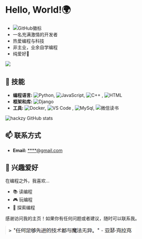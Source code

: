 # Hello, World!🌍
- ![GitHub徽标](https://img.shields.io/badge/GitHub-个人主页-blue)
- 一名充满激情的开发者
- 热爱编程与科技
- 非主业，业余自学编程
- 纯爱好🚀

<img src="https://media.giphy.com/media/LmNwrBhejkK9EFP504/giphy.gif" width="30%" />

## 🔧 技能
- **编程语言:** ![Python](https://img.shields.io/badge/-Python-3776AB?style=flat&logo=python&logoColor=white), ![JavaScript](https://img.shields.io/badge/-JavaScript-F7DF1E?style=flat&logo=javascript&logoColor=black), ![C++](https://img.shields.io/badge/-C++-00599C?style=flat&logo=c%2B%2B&logoColor=white) , ![HTML](https://img.shields.io/badge/-HTML-00592C?style=flat&logo=HTML&logoColor=white)
- **框架和库:** ![Django](https://img.shields.io/badge/-Django-092E20?style=flat&logo=django&logoColor=white)
- **工具:** ![Docker](https://img.shields.io/badge/-Docker-2496ED?style=flat&logo=docker&logoColor=white), ![VS Code](https://img.shields.io/badge/-VS%20Code-007ACC?style=flat&logo=visual-studio-code&logoColor=white)
, ![MySql](https://img.shields.io/badge/-MySql-3776AB?style=flat&logo=mysql&logoColor=white), ![微信读书](https://img.shields.io/badge/-微信读书-1776AB?style=flat&logo=微信读书&logoColor=white)

![hackzy GitHub stats](https://github-readme-stats.vercel.app/api?username=hackzy&show_icons=true&theme=ambient_gradient)

## 📫 联系方式
- **Email:** [****@gmail.com](mailto:****@gmail.com)

## 🎉 兴趣爱好
在编程之外，我喜欢...
- 📚 读编程
- 🎮 玩编程
- 🌄 探索编程

感谢访问我的主页！如果你有任何问题或者建议，随时可以联系我。

![Typing Animation](https://github.com/hackzy/hackzy/blob/main/gif.gif)